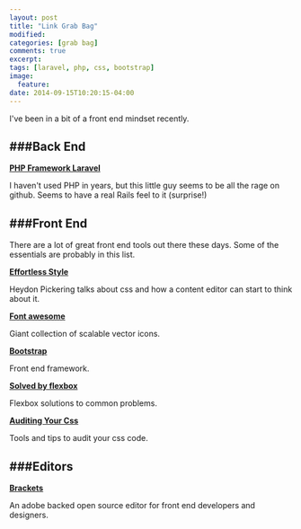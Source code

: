 ```yaml
---
layout: post
title: "Link Grab Bag"
modified:
categories: [grab bag]
comments: true
excerpt:
tags: [laravel, php, css, bootstrap]
image:
  feature:
date: 2014-09-15T10:20:15-04:00
---
```





I've been in a bit of a front end mindset recently.


###Back End
---

**[PHP Framework Laravel](http://laravel.com/)**

I haven't used PHP in years, but this little guy seems to be all the rage on github. Seems to have a real Rails feel to it (surprise!)


###Front End
---

There are a lot of great front end tools out there these days. Some of the essentials are probably in this list.



**[Effortless Style](http://vimeo.com/101718785)**

Heydon Pickering talks about css and how a content editor can start to think about it.


**[Font awesome](http://fortawesome.github.io/Font-Awesome/icons/)**

Giant collection of scalable vector icons.

**[Bootstrap](http://getbootstrap.com/2.3.2/)**

Front end framework.

**[Solved by flexbox](http://philipwalton.github.io/solved-by-flexbox/)**

Flexbox solutions to common problems.


**[Auditing Your Css](http://alistapart.com/article/css-audits-taking-stock-of-your-code)**

Tools and tips to audit your css code.


###Editors
---

**[Brackets](http://brackets.io/)**

An adobe backed open source editor for front end developers and designers.

